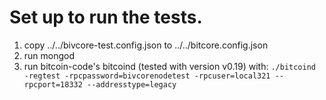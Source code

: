 # Set up to run the tests.

  1. copy ../../bivcore-test.config.json to ../../bitcore.config.json
  2. run mongod
  3. run bitcoin-code's bitcoind (tested with version v0.19) with:
      `./bitcoind -regtest -rpcpassword=bivcorenodetest -rpcuser=local321 --rpcport=18332 --addresstype=legacy`

